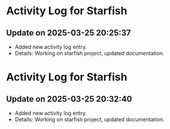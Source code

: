 # Activity Log for Starfish

## Update on 2025-03-25 20:25:37
- Added new activity log entry.
- Details: Working on starfish project, updated documentation.

# Activity Log for Starfish

## Update on 2025-03-25 20:32:40
- Added new activity log entry.
- Details: Working on starfish project, updated documentation.

